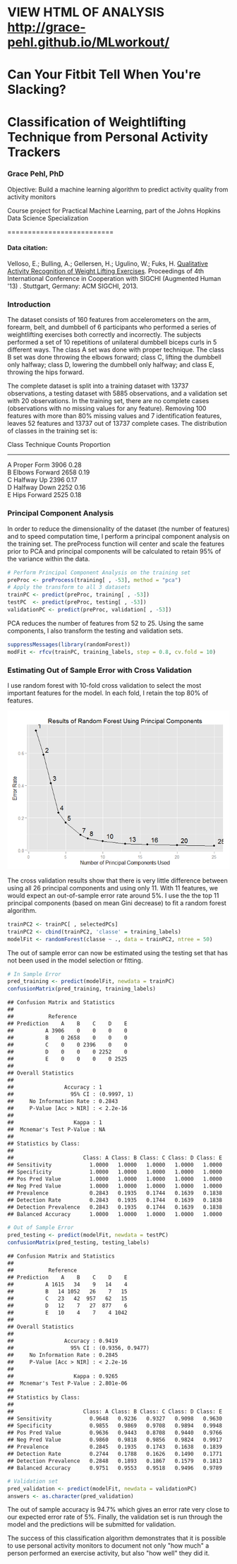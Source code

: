 # VIEW HTML OF ANALYSIS http://grace-pehl.github.io/MLworkout/
# Can Your Fitbit Tell When You're Slacking?
# Classification of Weightlifting Technique from Personal Activity Trackers
### Grace Pehl, PhD
Objective: Build a machine learning algorithm to predict activity quality from activity monitors

Course project for Practical Machine Learning, part of the Johns Hopkins Data Science Specialization

==========================

#### Data citation:  
Velloso, E.; Bulling, A.; Gellersen, H.; Ugulino, W.; Fuks, H. [Qualitative Activity Recognition of Weight Lifting Exercises](http://groupware.les.inf.puc-rio.br/work.jsf?p1=11201). Proceedings of 4th International Conference in Cooperation with SIGCHI (Augmented Human '13) . Stuttgart, Germany: ACM SIGCHI, 2013.

### Introduction

The dataset consists of 160 features from accelerometers on the arm, forearm, belt, and dumbbell of 6 participants who performed a series of weightlifting exercises both correctly and incorrectly. The subjects performed a set of 10 repetitions of unilateral dumbbell biceps curls in 5 different ways.  The class A set was done with proper technique. The class B set was done throwing the elbows forward; class C, lifting the dumbbell only halfway; class D, lowering the dumbbell only halfway; and class E, throwing the hips forward. 

The complete dataset is split into a training dataset with 13737 observations, a testing dataset with 5885 observations, and a validation set with 20 observations. In the training set, there are no complete cases (observations with no missing values for any feature). Removing 100 features with more than 80% missing values and 7 identification features, leaves 52 features and 13737 out of 13737 complete cases.  The distribution of classes in the training set is: 

 Class   Technique        Counts   Proportion 
 ------  ---------------  -------  -----------
   A       Proper Form      3906     0.28       
   B       Elbows Forward   2658     0.19       
   C       Halfway Up       2396     0.17       
   D       Halfway Down     2252     0.16       
   E       Hips Forward     2525     0.18       

### Principal Component Analysis  
In order to reduce the dimensionality of the dataset (the number of features) and to speed computation time, I perform a principal component analysis on the training set.  The preProcess function will center and scale the features prior to PCA and principal components will be calculated to retain 95% of the variance within the data.

```r
# Perform Principal Component Analysis on the training set
preProc <- preProcess(training[ , -53], method = "pca")
# Apply the transform to all 3 datasets
trainPC <- predict(preProc, training[ , -53])
testPC  <- predict(preProc, testing[ , -53])
validationPC <- predict(preProc, validation[ , -53])
```
PCA reduces the number of features from 52 to 25.  Using the same components, I also transform the testing and validation sets.  

```r
suppressMessages(library(randomForest))
modFit <- rfcv(trainPC, training_labels, step = 0.8, cv.fold = 10)
```
### Estimating Out of Sample Error with Cross Validation  
I use random forest with 10-fold cross validation to select the most important features for the model.  In each fold, I retain the top 80% of features.

![](analysis_files/figure-html/SelectingFeaturesPlot-1.png) 

The cross validation results show that there is very little difference between using all 26 principal components and using only 11.  With 11 features, we would expect an out-of-sample error rate around 5%.  I use the the top 11 principal components (based on mean Gini decrease) to fit a random forest algorithm.

```r
trainPC2 <- trainPC[ , selectedPCs]
trainPC2 <- cbind(trainPC2, 'classe' = training_labels)
modelFit <- randomForest(classe ~ ., data = trainPC2, ntree = 50)
```
The out of sample error can now be estimated using the testing set that has not been used in the model selection or fitting.

```r
# In Sample Error
pred_training <- predict(modelFit, newdata = trainPC)
confusionMatrix(pred_training, training_labels)
```
```
## Confusion Matrix and Statistics
## 
##           Reference
## Prediction    A    B    C    D    E
##          A 3906    0    0    0    0
##          B    0 2658    0    0    0
##          C    0    0 2396    0    0
##          D    0    0    0 2252    0
##          E    0    0    0    0 2525
## 
## Overall Statistics
##                                      
##                Accuracy : 1          
##                  95% CI : (0.9997, 1)
##     No Information Rate : 0.2843     
##     P-Value [Acc > NIR] : < 2.2e-16  
##                                      
##                   Kappa : 1          
##  Mcnemar's Test P-Value : NA         
## 
## Statistics by Class:
## 
##                      Class: A Class: B Class: C Class: D Class: E
## Sensitivity            1.0000   1.0000   1.0000   1.0000   1.0000
## Specificity            1.0000   1.0000   1.0000   1.0000   1.0000
## Pos Pred Value         1.0000   1.0000   1.0000   1.0000   1.0000
## Neg Pred Value         1.0000   1.0000   1.0000   1.0000   1.0000
## Prevalence             0.2843   0.1935   0.1744   0.1639   0.1838
## Detection Rate         0.2843   0.1935   0.1744   0.1639   0.1838
## Detection Prevalence   0.2843   0.1935   0.1744   0.1639   0.1838
## Balanced Accuracy      1.0000   1.0000   1.0000   1.0000   1.0000
```
```r
# Out of Sample Error
pred_testing <- predict(modelFit, newdata = testPC)
confusionMatrix(pred_testing, testing_labels)
```
```
## Confusion Matrix and Statistics
## 
##           Reference
## Prediction    A    B    C    D    E
##          A 1615   34    9   14    4
##          B   14 1052   26    7   15
##          C   23   42  957   62   15
##          D   12    7   27  877    6
##          E   10    4    7    4 1042
## 
## Overall Statistics
##                                           
##                Accuracy : 0.9419          
##                  95% CI : (0.9356, 0.9477)
##     No Information Rate : 0.2845          
##     P-Value [Acc > NIR] : < 2.2e-16       
##                                           
##                   Kappa : 0.9265          
##  Mcnemar's Test P-Value : 2.801e-06       
## 
## Statistics by Class:
## 
##                      Class: A Class: B Class: C Class: D Class: E
## Sensitivity            0.9648   0.9236   0.9327   0.9098   0.9630
## Specificity            0.9855   0.9869   0.9708   0.9894   0.9948
## Pos Pred Value         0.9636   0.9443   0.8708   0.9440   0.9766
## Neg Pred Value         0.9860   0.9818   0.9856   0.9824   0.9917
## Prevalence             0.2845   0.1935   0.1743   0.1638   0.1839
## Detection Rate         0.2744   0.1788   0.1626   0.1490   0.1771
## Detection Prevalence   0.2848   0.1893   0.1867   0.1579   0.1813
## Balanced Accuracy      0.9751   0.9553   0.9518   0.9496   0.9789
```
```r
# Validation set
pred_validation <- predict(modelFit, newdata = validationPC)
answers <- as.character(pred_validation)
```
The out of sample accuracy is 94.7% which gives an error rate very close to our expected error rate of 5%.  Finally, the validation set is run through the model and the predictions will be submitted for validation.

The success of this classification algorithm demonstrates that it is possible to use personal activity monitors to document not only "how much" a person performed an exercise activity, but also "how well" they did it.
